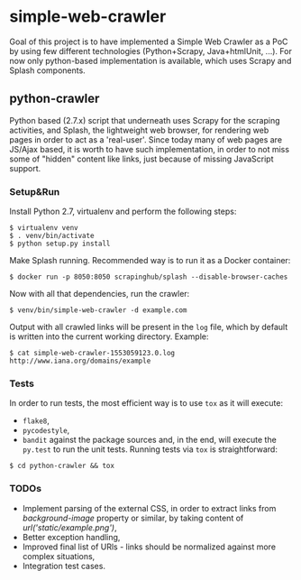 # simple-web-crawler

Goal of this project is to have implemented a Simple Web Crawler as a PoC by using few 
different technologies (Python+Scrapy, Java+htmlUnit, ...). 
For now only python-based implementation is available, which uses Scrapy and Splash 
components.

## python-crawler

Python based (2.7.x) script that underneath uses Scrapy for the scraping activities, and 
Splash, the lightweight web browser, for rendering web pages in order to act as a 
'real-user'. Since today many of web pages are JS/Ajax based, it is worth to have such 
implementation, in order to not miss some of "hidden" content like links, just because of 
missing JavaScript support.

### Setup&Run

Install Python 2.7, virtualenv and perform the following steps:

```
$ virtualenv venv
$ . venv/bin/activate
$ python setup.py install
```

Make Splash running. Recommended way is to run it as a Docker container:

```
$ docker run -p 8050:8050 scrapinghub/splash --disable-browser-caches
```

Now with all that dependencies, run the crawler:

```
$ venv/bin/simple-web-crawler -d example.com
```

Output with all crawled links will be present in the `log` file, which by default is
written into the current working directory. Example:

```
$ cat simple-web-crawler-1553059123.0.log
http://www.iana.org/domains/example
```

### Tests

In order to run tests, the most efficient way is to use `tox` as it will execute:
- `flake8`,
- `pycodestyle`,
- `bandit`
against the package sources and, in the end, will execute the `py.test` to run the
unit tests.
Running tests via `tox` is straightforward:

```
$ cd python-crawler && tox
```

### TODOs

- Implement parsing of the external CSS, in order to extract links from *background-image*
  property or similar, by taking content of *url('static/example.png')*,
- Better exception handling,
- Improved final list of URls - links should be normalized against more complex situations,
- Integration test cases.
